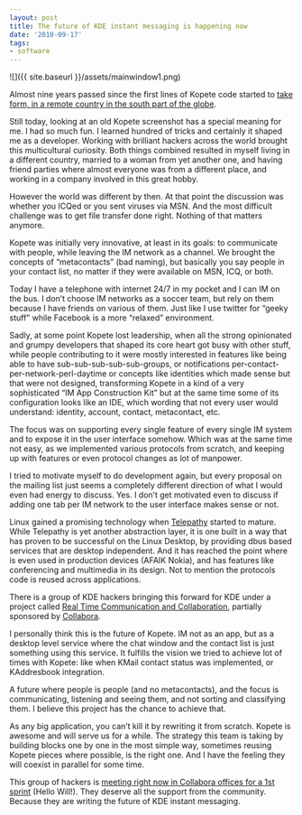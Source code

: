 ```yaml
---
layout: post
title: The future of KDE instant messaging is happening now
date: '2010-09-17'
tags:
- software
---
```


 ![]({{ site.baseurl }}/assets/mainwindow1.png)

Almost nine years passed since the first lines of Kopete code started to [take form, in a remote country in the south part of the globe](http://websvn.kde.org/trunk/KDE/kdenetwork/kopete/kopete/main.cpp?view=markup).

Still today, looking at an old Kopete screenshot has a special meaning for me. I had so much fun. I learned hundred of tricks and certainly it shaped me as a developer. Working with brilliant hackers across the world brought this multicultural curiosity. Both things combined resulted in myself living in a different country, married to a woman from yet another one, and having friend parties where almost everyone was from a different place, and working in a company involved in this great hobby.

However the world was different by then. At that point the discussion was whether you ICQed or you sent viruses via MSN. And the most difficult challenge was to get file transfer done right. Nothing of that matters anymore.

Kopete was initially very innovative, at least in its goals: to communicate with people, while leaving the IM network as a channel. We brought the concepts of “metacontacts” (bad naming), but basically you say people in your contact list, no matter if they were available on MSN, ICQ, or both.

Today I have a telephone with internet 24/7 in my pocket and I can IM on the bus. I don’t choose IM networks as a soccer team, but rely on them because I have friends on various of them. Just like I use twitter for “geeky stuff” while Facebook is a more “relaxed” environment.

Sadly, at some point Kopete lost leadership, when all the strong opinionated and grumpy developers that shaped its core heart got busy with other stuff, while people contributing to it were mostly interested in features like being able to have sub-sub-sub-sub-sub-groups, or notifications per-contact-per-network-perl-daytime or concepts like identities which made sense but that were not designed, transforming Kopete in a kind of a very sophisticated “IM App Construction Kit” but at the same time some of its configuration looks like an IDE, which wording that not every user would understand: identity, account, contact, metacontact, etc.

The focus was on supporting every single feature of every single IM system and to expose it in the user interface somehow. Which was at the same time not easy, as we implemented various protocols from scratch, and keeping up with features or even protocol changes as lot of manpower.

I tried to motivate myself to do development again, but every proposal on the mailing list just seems a completely different direction of what I would even had energy to discuss. Yes. I don’t get motivated even to discuss if adding one tab per IM network to the user interface makes sense or not.

Linux gained a promising technology when [Telepathy](http://telepathy.freedesktop.org/wiki/) started to mature. While Telepathy is yet another abstraction layer, it is one built in a way that has proven to be successful on the Linux Desktop, by providing dbus based services that are desktop independent. And it has reached the point where is even used in production devices (AFAIK Nokia), and has features like conferencing and multimedia in its design. Not to mention the protocols code is reused across applications.

There is a group of KDE hackers bringing this forward for KDE under a project called [Real Time Communication and Collaboration](http://community.kde.org/Real-Time_Communication_and_Collaboration), partially sponsored by [Collabora](http://www.collabora.co.uk/).

I personally think this is the future of Kopete. IM not as an app, but as a desktop level service where the chat window and the contact list is just something using this service. It fulfills the vision we tried to achieve lot of times with Kopete: like when KMail contact status was implemented, or KAddresbook integration.

A future where people is people (and no metacontacts), and the focus is communicating, listening and seeing them, and not sorting and classifying them. I believe this project has the chance to achieve that.

As any big application, you can’t kill it by rewriting it from scratch. Kopete is awesome and will serve us for a while. The strategy this team is taking by building blocks one by one in the most simple way, sometimes reusing Kopete pieces where possible, is the right one. And I have the feeling they will coexist in parallel for some time.

This group of hackers is [meeting right now in Collabora offices for a 1st sprint](http://community.kde.org/Telepathy/Events/TelepathySprint1) (Hello Will!). They deserve all the support from the community. Because they are writing the future of KDE instant messaging.

